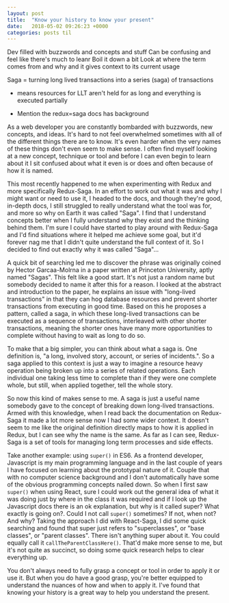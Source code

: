 ```yaml
---
layout: post
title:  "Know your history to know your present"
date:   2018-05-02 09:26:23 +0000
categories: posts til
---
```


Dev filled with buzzwords and concepts and stuff
Can be confusing and feel like there's much to leanr
Boil it down a bit
Look at where the term comes from and why and it gives context to its current usage

Saga = turning long lived transactions into a series (saga) of transactions
- means resources for LLT aren't held for as long and everything is executed partially

- Mention the redux=saga docs has background

As a web developer you are constantly bombarded with buzzwords, new concepts, and ideas. It's hard to not feel overwhelmed sometimes with all of the different things there are to know. It's even harder when the very names of these things don't even seem to make sense. I often find myself looking at a new concept, technique or tool and before I can even begin to learn about it I sit confused about what it even is or does and often because of how it is named.

This most recently happened to me when experimenting with Redux and more specifically Redux-Saga. In an effort to work out what it was and why I might want or need to use it, I headed to the docs, and though they're good, in-depth docs, I still struggled to really understand what the tool was for, and more so why on Earth it was called "Saga". I find that I understand concepts better when I fully understand why they exist and the thinking behind them. I'm sure I could have started to play around with Redux-Saga and I'd find situations where it helped me achieve some goal, but it'd forever nag me that I didn't quite understand the full context of it. So I decided to find out exactly why it was called "Saga"...

A quick bit of searching led me to discover the phrase was originally coined by Hector Garcaa-Molrna in a paper written at Princeton University, aptly named "Sagas". This felt like a good start. It's not just a random name but somebody decided to name it after this for a reason. I looked at the abstract and introduction to the paper, he explains an issue with "long-lived transactions" in that they can hog database resources and prevent shorter transactions from executing in good time. Based on this he proposes a pattern, called a saga, in which these long-lived transactions can be executed as a sequence of transactions, interleaved with other shorter transactions, meaning the shorter ones have many more opportunities to complete without having to wait as long to do so.

To make that a big simpler, you can think about what a saga is. One definition is, "a long, involved story, account, or series of incidents.". So a saga applied to this context is just a way to imagine a resource heavy operation being broken up into a series of related operations. Each individual one taking less time to complete than if they were one complete whole, but still, when applied together, tell the whole story.

So now this kind of makes sense to me. A saga is just a useful name somebody gave to the concept of breaking down long-lived transactions. Armed with this knowledge, when I read back the documentation on Redux-Saga it made a lot more sense now I had some wider context. It doesn't seem to me like the original definition directly maps to how it is applied in Redux, but I can see why the name is the same. As far as I can see, Redux-Saga is a set of tools for managing long term processes and side effects.

Take another example: using `super()` in ES6. As a frontend developer, Javascript is my main programming language and in the last couple of years I have focused on learning about the prototypal nature of it. Couple that with no computer science background and I don't automatically have some of the obvious programming concepts nailed down. So when I first saw `super()` when using React, sure I could work out the general idea of what it was doing just by where in the class it was required and if I look up the Javascript docs there is an ok explanation, but why is it called super? What exactly is going on?. Could I not call `super()` sometimes? If not, when not? And why? Taking the approach I did with React-Saga, I did some quick searching and found that super just refers to "superclasses", or "base classes", or "parent classes". There isn't anything super about it. You could equally call it `callTheParentClassHere()`. That'd make more sense to me, but it's not quite as succinct, so doing some quick research helps to clear everything up.

You don't always need to fully grasp a concept or tool in order to apply it or use it. But when you do have a good grasp, you're better equipped to understand the nuances of how and when to apply it. I've found that knowing your history is a great way to help you understand the present.